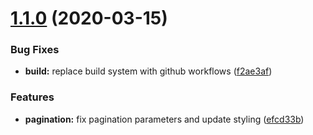 # [1.1.0](https://github.com/relevantfruit/zeplin-client/compare/v1.0.0...v1.1.0) (2020-03-15)


### Bug Fixes

* **build:** replace build system with github workflows ([f2ae3af](https://github.com/relevantfruit/zeplin-client/commit/f2ae3af2519c296be848876f6e84b8bef95691d7))


### Features

* **pagination:** fix pagination parameters and update styling ([efcd33b](https://github.com/relevantfruit/zeplin-client/commit/efcd33ba221f4aa1fde6c3205083fe7fed5068de))
